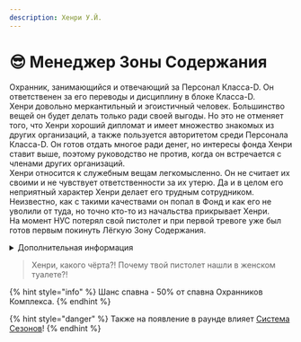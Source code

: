 ```yaml
---
description: Хенри У.Й.
---
```


# 😎 Менеджер Зоны Содержания

Охранник, занимающийся и отвечающий за Персонал Класса-D. Он ответственен за его переводы и дисциплину в блоке Класса-D.\
Хенри довольно меркантильный и эгоистичный человек. Большинство вещей он будет делать только ради своей выгоды. Но это не отменяет того, что Хенри хороший дипломат и имеет множество знакомых из других организаций, а также пользуется авторитетом среди Персонала Класса-D. Он готов отдать многое ради денег, но интересы фонда Хенри ставит выше, поэтому руководство не против, когда он встречается с членами других организаций.\
Хенри относится к служебным вещам легкомысленно. Он не считает их своими и не чувствует ответственности за их утерю. Да и в целом его неприятный характер Хенри делает его трудным сотрудником. Неизвестно, как с такими качествами он попал в Фонд и как его не уволили от туда, но точно кто-то из начальства прикрывает Хенри.\
На момент НУС потерял свой пистолет и при первой тревоге уже был готов первым покинуть Лёгкую Зону Содержания.

<details>

<summary>Дополнительная информация</summary>

* **Класс**: Охранник Комплекса
* **Оружие**: Потерял
* **Уровень доступа**: Карта Менеджера Зон Содержания
* **Броня**: Лёгкая броня
* **Особое снаряжение**: Отсутствует

</details>

> Хенри, какого чёрта?! Почему твой пистолет нашли в женском туалете?!

{% hint style="info" %}
Шанс спавна - 50% от спавна Охранников Комплекса.
{% endhint %}

{% hint style="danger" %}
Также на появление в раунде влияет [Система Сезонов](../../server-systems/seasons-system.md)!
{% endhint %}
